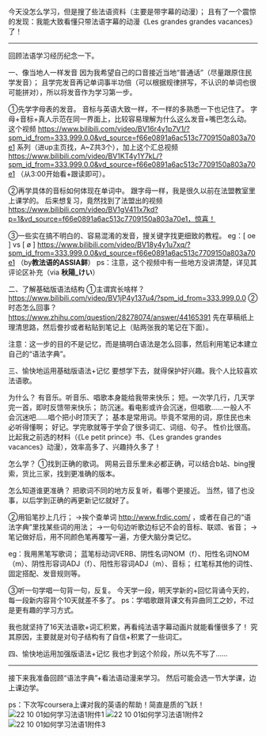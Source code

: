 今天没怎么学习，但是搜了些法语资料（主要是带字幕的动漫）；
且有了一个震惊的发现：我能大致看懂只带法语字幕的动漫《Les grandes grandes vacances》了！

---
回顾法语学习经历纪念一下。

一、像当地人一样发音
因为我希望自己的口音接近当地“普通话”（尽量跟原住民学发音）；
且学完发音再记单词事半功倍（可以根据规律拼写，不认识的单词也很可能拼对），所以将发音作为学习第一步。

①先学字母表的发音。
音标与英语大致一样，不一样的多熟悉一下也记住了。
字母+音标+真人示范在同一界面上，比较容易理解为什么这么发音+嘴巴怎么动。
这个视频 https://www.bilibili.com/video/BV16r4y1p7V1/?spm_id_from=333.999.0.0&vd_source=f66e0891a6ac513c7709150a803a70e1 系列（进up主页找，A~Z共3个），加上这个汇总视频 https://www.bilibili.com/video/BV1KT4y1Y7kL/?spm_id_from=333.999.0.0&vd_source=f66e0891a6ac513c7709150a803a70e1 （从3:00开始看+跟读即可）。

②再学具体的音标如何体现在单词中。
跟字母一样，我是很久以前在法盟教室里上课学的。
后来想复习，竟然找到了法盟出的视频 https://www.bilibili.com/video/BV1gV411x7kd?p=1&vd_source=f66e0891a6ac513c7709150a803a70e1，惊喜！

③一些实在搞不明白的、容易混淆的发音，搜关键字找更细致的教程。
eg：[ oe ] vs [ ø ] https://www.bilibili.com/video/BV18y4y1u7xq/?spm_id_from=333.999.0.0&vd_source=f66e0891a6ac513c7709150a803a70e1 （by**教法语的ASSIA鲜**）
ps：注意，这个视频中有一些地方没讲清楚，详见其评论区补充（via **秋陽_けい**）

二、了解基础版语法结构
①主谓宾长啥样？ https://www.bilibili.com/video/BV1jP4y137u4/?spm_id_from=333.999.0.0
②时态怎么回事？ https://www.zhihu.com/question/28278074/answer/44165391
先在草稿纸上理清思路，然后誊抄或者粘贴到笔记上（贴两张我的笔记在下面）。

注意：这一步的目的不是记忆，而是搞明白语法是怎么回事，然后利用笔记本建立自己的“语法字典”。

三、愉快地运用基础版语法+记忆
要想学下去，就得保护好兴趣。我个人比较喜欢法语歌。

为什么？
有音乐。听音乐、唱歌本身能给我带来快乐；
短。一次学几行，几天学完一首，即时反馈带来快乐；
防沉迷。看电影或许会沉迷，但唱歌……一般人不会沉迷吧……唱个把小时顶天了；
基本是常用词。毕竟不常用的词，原住民也未必听得懂啊；
好记。学完歌就等于学会了很多词汇、词组、句子。
性价比很高。比起我之前选的材料（《Le petit prince》书、《Les grandes grandes vacances》动漫），效率高多了、兴趣持久多了！

怎么学？
①找到正确的歌词。
网易云音乐里未必都正确，可以结合b站、bing搜索，货比三家，找到更准确的版本。

怎么知道谁更准确？
把歌词不同的地方反复听，看哪个更接近。
当然，错了也没事，以后学到正确的再更新记忆就好了。

②用铅笔抄上几行；
→挨个查单词 http://www.frdic.com/ ，或者在自己的“语法字典”里找某些词的用法；
→一句句边听歌边标记不会的音标、联颂、省音；
→笔记做好后，用不同颜色笔再覆写一遍，方便大脑分类记忆。

eg：我用黑笔写歌词；
蓝笔标动词VERB、阴性名词NOM（f）、阳性名词NOM（m）、阴性形容词ADJ（f）、阳性形容词ADJ（m）、音标；
红笔标其他的词性、固定搭配、发音规则等。

③听一句学唱一句背一句，反复。
今天学一段，明天学新的+回忆背诵今天的，每一段新内容背个10天就差不多了。
ps：学唱歌跟背课文有异曲同工之妙，不过是更有趣的学习方式。

我也就坚持了16天法语歌+词汇积累，再看纯法语字幕动画片就能看懂很多了！
究其原因，主要就是对句子结构有了自信+积累了一些词汇。

四、愉快地运用加强版语法+记忆
我也才到这个阶段，所以先不写了……

---
接下来我准备回顾“语法字典”+看法语动漫来学习。
然后可能会选一节大学课，边上课边学。

ps：下次写coursera上课对我的英语的帮助！简直是质的飞跃！
![22 10 01如何学习法语1附件1](https://user-images.githubusercontent.com/115622920/233113256-6ebdd032-741b-43ba-b866-51bbe19a5674.jpg)
![22 10 01如何学习法语1附件2](https://user-images.githubusercontent.com/115622920/233113297-1dc329ff-821c-4833-8698-9ca562c77cea.jpg)
![22 10 01如何学习法语1附件3](https://user-images.githubusercontent.com/115622920/233113309-d8664309-be09-48d7-8b75-916dcd0ab48c.jpg)
